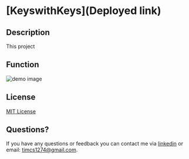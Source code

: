 # [KeyswithKeys](Deployed link)

## Description
This project


## Function


![demo image]()
 

## License

[MIT License](license)

## Questions?

If you have any questions or feedback you can contact me via [linkedin](https://www.linkedin.com/in/timsasse/) or email: timcs1274@gmail.com.